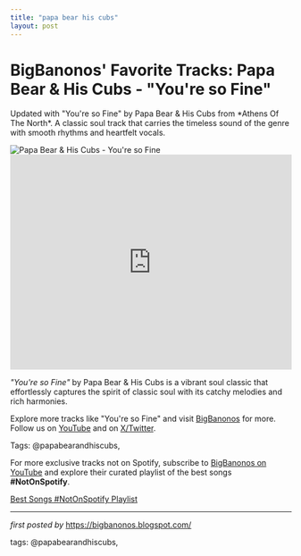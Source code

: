 ```yaml
---
title: "papa bear his cubs"
layout: post
---
```

<!-- Post Title -->
<h1 >BigBanonos' Favorite Tracks: Papa Bear & His Cubs - "You're so Fine"</h1> <!-- Introductory Text -->
<p >Updated with "You're so Fine" by Papa Bear & His Cubs from *Athens Of The North*. A classic soul track that carries the timeless sound of the genre with smooth rhythms and heartfelt vocals.</p> <!-- Featured Image -->
<div > <img src="https://f4.bcbits.com/img/a1128608903_65" alt="Papa Bear & His Cubs - You're so Fine" />
</div> <!-- YouTube Video Embed -->
<div > <iframe width="100%" height="385" src="https://www.youtube.com/embed/PUD1_sz3UoM" title="You're so Fine" frameborder="0" allow="accelerometer; autoplay; clipboard-write; encrypted-media; gyroscope; picture-in-picture; web-share" referrerpolicy="strict-origin-when-cross-origin" allowfullscreen></iframe>
</div> <!-- Song Information -->
<div > <p><em>"You're so Fine"</em> by Papa Bear & His Cubs is a vibrant soul classic that effortlessly captures the spirit of classic soul with its catchy melodies and rich harmonies.</p>
</div> <!-- Footer Links -->
<div > <p>Explore more tracks like "You're so Fine" and visit <a href="https://bigbanonos.blogspot.com/" target="_blank">BigBanonos</a> for more. Follow us on <a href="https://www.youtube.com/@BigBanonos" target="_blank">YouTube</a> and on <a href="https://x.com/bigbanonos" target="_blank">X/Twitter</a>.</p>
</div> <!-- Tags -->
<p >Tags: @papabearandhiscubs,</p>


<!--Subscribe and Playlist Links-->
<div>
    <p>For more exclusive tracks not on Spotify, subscribe to <a href="https://www.youtube.com/@BigBanonos" target="_blank">BigBanonos on YouTube</a> and explore their curated playlist of the best songs <strong>#NotOnSpotify</strong>.</p>
    <p><a href="https://www.youtube.com/playlist?list=PLtuNtuTatqI0kFahUCbtbfenC_ET5O_tr" target="_blank">Best Songs #NotOnSpotify Playlist<br /></a></p></div>

<hr />

<p><em>first posted by</em> <a href="https://bigbanonos.blogspot.com/" rel="noopener" target="_new">https://bigbanonos.blogspot.com/</a></p>

<p>tags: @papabearandhiscubs,</p>

